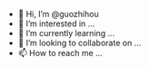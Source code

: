 - 👋 Hi, I’m @guozhihou
- 👀 I’m interested in ...
- 🌱 I’m currently learning ...
- 💞️ I’m looking to collaborate on ...
- 📫 How to reach me ...

<!---
guozhihou/guozhihou is a ✨ special ✨ repository because its `README.md` (this file) appears on your GitHub profile.
You can click the Preview link to take a look at your changes.
--->
